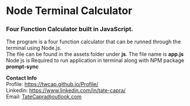 # Node Terminal Calculator

<h3>Four Function Calculator built in JavaScript.</h3>

The program is a four function calculator that can be runned through the terminal using Node.js.
</br>The file can be found in the assets folder under <b>js</b>. The file name is <b>app.js</b> <br>
Node js is Required to run application in terminal along with NPM package <b>prompt-sync</b>


<b>Contact Info</b> <br/>
Profile: https://twcap.github.io/Profile/ <br/>
Linkedin: https://www.linkedin.com/in/tate-capra/ <br/>
Email: TateCapra@outlook.com

